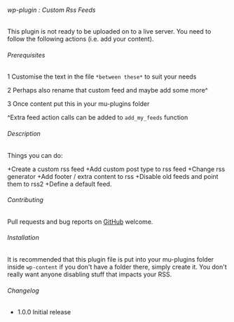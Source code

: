 ###### wp-plugin : Custom Rss Feeds

This plugin is not ready to be uploaded on to a live server. You need to follow the following actions (i.e. add your content).


###### Prerequisites ######

  1 Customise the text in the file `*between these*` to suit your needs
  
  2 Perhaps also rename that custom feed and maybe add some more^ 
  
  3 Once content put this in your mu-plugins folder


^Extra feed action calls can be added to `add_my_feeds` function

###### Description ######

Things you can do:

  +Create a custom rss feed
  +Add custom post type to rss feed
  +Change rss generator
  +Add footer / extra content to rss
  +Disable old feeds and point them to rss2
  +Define a default feed.

###### Contributing ######

Pull requests and bug reports on [GitHub](https://github.com/ChelseaStats/wp-plugin-custom-rss-feeds) welcome.

###### Installation ######

It is recommended that this plugin file is put into your mu-plugins folder inside `wp-content` if you don't have a folder there, simply create it. You don't really want anyone disabling stuff that impacts your RSS.

###### Changelog ######

- 1.0.0 Initial release
